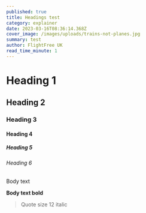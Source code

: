 ```yaml
---
published: true
title: Headings test
category: explainer
date: 2023-03-16T08:36:14.368Z
cover_image: /images/uploads/trains-not-planes.jpg
summary: test
author: FlightFree UK
read_time_minute: 1
---
```

# H﻿eading 1

## H﻿eading 2

### H﻿eading 3

#### H﻿eading 4

##### H﻿eading 5

###### H﻿eading 6

B﻿ody text

**B﻿ody text bold**



> Q﻿uote size 12 italic